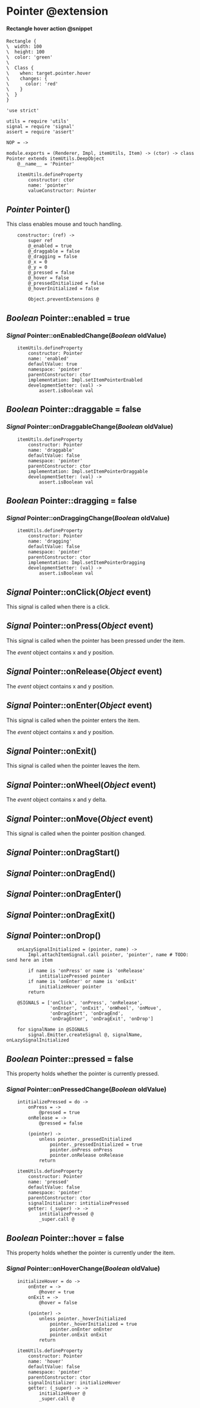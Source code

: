 Pointer @extension
==================

#### Rectangle hover action @snippet

```style
Rectangle {
\  width: 100
\  height: 100
\  color: 'green'
\
\  Class {
\    when: target.pointer.hover
\    changes: {
\      color: 'red'
\    }
\  }
}
```

	'use strict'

	utils = require 'utils'
	signal = require 'signal'
	assert = require 'assert'

	NOP = ->

	module.exports = (Renderer, Impl, itemUtils, Item) -> (ctor) -> class Pointer extends itemUtils.DeepObject
		@__name__ = 'Pointer'

		itemUtils.defineProperty
			constructor: ctor
			name: 'pointer'
			valueConstructor: Pointer

*Pointer* Pointer()
-------------------

This class enables mouse and touch handling.

		constructor: (ref) ->
			super ref
			@_enabled = true
			@_draggable = false
			@_dragging = false
			@_x = 0
			@_y = 0
			@_pressed = false
			@_hover = false
			@_pressedInitialized = false
			@_hoverInitialized = false

			Object.preventExtensions @

*Boolean* Pointer::enabled = true
---------------------------------

### *Signal* Pointer::onEnabledChange(*Boolean* oldValue)

		itemUtils.defineProperty
			constructor: Pointer
			name: 'enabled'
			defaultValue: true
			namespace: 'pointer'
			parentConstructor: ctor
			implementation: Impl.setItemPointerEnabled
			developmentSetter: (val) ->
				assert.isBoolean val

*Boolean* Pointer::draggable = false
------------------------------------

### *Signal* Pointer::onDraggableChange(*Boolean* oldValue)

		itemUtils.defineProperty
			constructor: Pointer
			name: 'draggable'
			defaultValue: false
			namespace: 'pointer'
			parentConstructor: ctor
			implementation: Impl.setItemPointerDraggable
			developmentSetter: (val) ->
				assert.isBoolean val

*Boolean* Pointer::dragging = false
-----------------------------------

### *Signal* Pointer::onDraggingChange(*Boolean* oldValue)

		itemUtils.defineProperty
			constructor: Pointer
			name: 'dragging'
			defaultValue: false
			namespace: 'pointer'
			parentConstructor: ctor
			implementation: Impl.setItemPointerDragging
			developmentSetter: (val) ->
				assert.isBoolean val

*Signal* Pointer::onClick(*Object* event)
-----------------------------------------

This signal is called when there is a click.

*Signal* Pointer::onPress(*Object* event)
-----------------------------------------

This signal is called when the pointer has been pressed under the item.

The *event* object contains x and y position.

*Signal* Pointer::onRelease(*Object* event)
-------------------------------------------

The *event* object contains x and y position.

*Signal* Pointer::onEnter(*Object* event)
-----------------------------------------

This signal is called when the pointer enters the item.

The *event* object contains x and y position.

*Signal* Pointer::onExit()
--------------------------

This signal is called when the pointer leaves the item.

*Signal* Pointer::onWheel(*Object* event)
-----------------------------------------

The *event* object contains x and y delta.

*Signal* Pointer::onMove(*Object* event)
----------------------------------------

This signal is called when the pointer position changed.

*Signal* Pointer::onDragStart()
-------------------------------

*Signal* Pointer::onDragEnd()
-----------------------------

*Signal* Pointer::onDragEnter()
-------------------------------

*Signal* Pointer::onDragExit()
------------------------------

*Signal* Pointer::onDrop()
--------------------------

		onLazySignalInitialized = (pointer, name) ->
			Impl.attachItemSignal.call pointer, 'pointer', name # TODO: send here an item

			if name is 'onPress' or name is 'onRelease'
				intitializePressed pointer
			if name is 'onEnter' or name is 'onExit'
				initializeHover pointer
			return

		@SIGNALS = ['onClick', 'onPress', 'onRelease',
		            'onEnter', 'onExit', 'onWheel', 'onMove',
		            'onDragStart', 'onDragEnd',
		            'onDragEnter', 'onDragExit', 'onDrop']

		for signalName in @SIGNALS
			signal.Emitter.createSignal @, signalName, onLazySignalInitialized

*Boolean* Pointer::pressed = false
----------------------------------

This property holds whether the pointer is currently pressed.

### *Signal* Pointer::onPressedChange(*Boolean* oldValue)

		intitializePressed = do ->
			onPress = ->
				@pressed = true
			onRelease = ->
				@pressed = false

			(pointer) ->
				unless pointer._pressedInitialized
					pointer._pressedInitialized = true
					pointer.onPress onPress
					pointer.onRelease onRelease
				return

		itemUtils.defineProperty
			constructor: Pointer
			name: 'pressed'
			defaultValue: false
			namespace: 'pointer'
			parentConstructor: ctor
			signalInitializer: intitializePressed
			getter: (_super) -> ->
				intitializePressed @
				_super.call @

*Boolean* Pointer::hover = false
--------------------------------

This property holds whether the pointer is currently under the item.

### *Signal* Pointer::onHoverChange(*Boolean* oldValue)

		initializeHover = do ->
			onEnter = ->
				@hover = true
			onExit = ->
				@hover = false

			(pointer) ->
				unless pointer._hoverInitialized
					pointer._hoverInitialized = true
					pointer.onEnter onEnter
					pointer.onExit onExit
				return

		itemUtils.defineProperty
			constructor: Pointer
			name: 'hover'
			defaultValue: false
			namespace: 'pointer'
			parentConstructor: ctor
			signalInitializer: initializeHover
			getter: (_super) -> ->
				initializeHover @
				_super.call @
